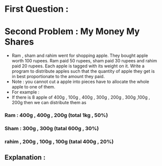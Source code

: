 # First Question : 


# Second Problem : My Money My Shares
- Ram , sham and rahim went for shopping apple. They bought apple worth 100 rupees. Ram paid 50 rupees, sham paid 30 rupees  and rahim paid 20 rupees. Each apple is tagged with its weight on it.  Write a program to distribute apples such that the quantity of apple they get is in best proportionate to the amount they paid. 
- Note : you cannot cut a apple into pieces have to allocate the whole apple to one of them.
- For example : 
- If there is 8 apple  of  400g , 100g  , 400g , 300g , 200g , 300g ,100g , 200g  then we can distribute them as 
### Ram :  400g , 400g , 200g  (total 1kg , 50%)
### Sham :  300g , 300g (tatal 600g , 30%)
### rahim , 200g , 100g , 100g  (tatal 400g , 20%)

## Explanation : 

